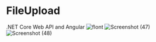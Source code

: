 # FileUpload
.NET Core Web API and Angular
![flont](https://user-images.githubusercontent.com/33725262/146737471-989bf35c-474f-4df7-8437-ef79bf29fc99.PNG)
![Screenshot (47)](https://user-images.githubusercontent.com/33725262/146740249-5ad98653-9af0-4afb-885e-5207a4ec0f98.png)
![Screenshot (48)](https://user-images.githubusercontent.com/33725262/146740258-d1952355-a00e-45f4-9c67-bdb579fc93ce.png)
